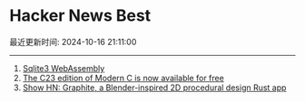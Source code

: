 # Hacker News Best

最近更新时间: 2024-10-16 21:11:00

--- 
1. [Sqlite3 WebAssembly](https://sqlite.org/wasm/doc/trunk/index.md) 
2. [The C23 edition of Modern C is now available for free](https://gustedt.wordpress.com/2024/10/15/the-c23-edition-of-modern-c/) 
3. [Show HN: Graphite, a Blender-inspired 2D procedural design Rust app](https://graphite.rs/blog/graphite-progress-report-q3-2024/) 
